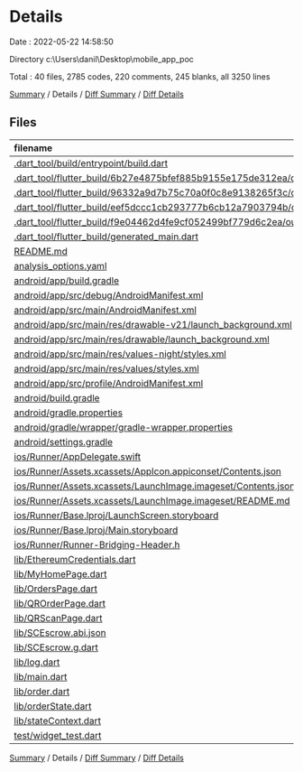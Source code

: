 # Details

Date : 2022-05-22 14:58:50

Directory c:\Users\danil\Desktop\mobile_app_poc

Total : 40 files,  2785 codes, 220 comments, 245 blanks, all 3250 lines

[Summary](results.md) / Details / [Diff Summary](diff.md) / [Diff Details](diff-details.md)

## Files
| filename | language | code | comment | blank | total |
| :--- | :--- | ---: | ---: | ---: | ---: |
| [.dart_tool/build/entrypoint/build.dart](/.dart_tool/build/entrypoint/build.dart) | Dart | 19 | 2 | 2 | 23 |
| [.dart_tool/flutter_build/6b27e4875bfef885b9155e175de312ea/outputs.json](/.dart_tool/flutter_build/6b27e4875bfef885b9155e175de312ea/outputs.json) | JSON | 1 | 0 | 0 | 1 |
| [.dart_tool/flutter_build/96332a9d7b75c70a0f0c8e9138265f3c/outputs.json](/.dart_tool/flutter_build/96332a9d7b75c70a0f0c8e9138265f3c/outputs.json) | JSON | 1 | 0 | 0 | 1 |
| [.dart_tool/flutter_build/eef5dccc1cb293777b6cb12a7903794b/outputs.json](/.dart_tool/flutter_build/eef5dccc1cb293777b6cb12a7903794b/outputs.json) | JSON | 1 | 0 | 0 | 1 |
| [.dart_tool/flutter_build/f9e04462d4fe9cf052499bf779d6c2ea/outputs.json](/.dart_tool/flutter_build/f9e04462d4fe9cf052499bf779d6c2ea/outputs.json) | JSON | 1 | 0 | 0 | 1 |
| [.dart_tool/flutter_build/generated_main.dart](/.dart_tool/flutter_build/generated_main.dart) | Dart | 74 | 6 | 14 | 94 |
| [README.md](/README.md) | Markdown | 10 | 0 | 7 | 17 |
| [analysis_options.yaml](/analysis_options.yaml) | YAML | 3 | 23 | 4 | 30 |
| [android/app/build.gradle](/android/app/build.gradle) | Groovy | 53 | 3 | 13 | 69 |
| [android/app/src/debug/AndroidManifest.xml](/android/app/src/debug/AndroidManifest.xml) | XML | 4 | 3 | 1 | 8 |
| [android/app/src/main/AndroidManifest.xml](/android/app/src/main/AndroidManifest.xml) | XML | 28 | 6 | 1 | 35 |
| [android/app/src/main/res/drawable-v21/launch_background.xml](/android/app/src/main/res/drawable-v21/launch_background.xml) | XML | 4 | 7 | 2 | 13 |
| [android/app/src/main/res/drawable/launch_background.xml](/android/app/src/main/res/drawable/launch_background.xml) | XML | 4 | 7 | 2 | 13 |
| [android/app/src/main/res/values-night/styles.xml](/android/app/src/main/res/values-night/styles.xml) | XML | 9 | 9 | 1 | 19 |
| [android/app/src/main/res/values/styles.xml](/android/app/src/main/res/values/styles.xml) | XML | 9 | 9 | 1 | 19 |
| [android/app/src/profile/AndroidManifest.xml](/android/app/src/profile/AndroidManifest.xml) | XML | 4 | 3 | 1 | 8 |
| [android/build.gradle](/android/build.gradle) | Groovy | 27 | 0 | 5 | 32 |
| [android/gradle.properties](/android/gradle.properties) | Properties | 3 | 0 | 1 | 4 |
| [android/gradle/wrapper/gradle-wrapper.properties](/android/gradle/wrapper/gradle-wrapper.properties) | Properties | 5 | 1 | 1 | 7 |
| [android/settings.gradle](/android/settings.gradle) | Groovy | 8 | 0 | 4 | 12 |
| [ios/Runner/AppDelegate.swift](/ios/Runner/AppDelegate.swift) | Swift | 12 | 0 | 2 | 14 |
| [ios/Runner/Assets.xcassets/AppIcon.appiconset/Contents.json](/ios/Runner/Assets.xcassets/AppIcon.appiconset/Contents.json) | JSON | 122 | 0 | 1 | 123 |
| [ios/Runner/Assets.xcassets/LaunchImage.imageset/Contents.json](/ios/Runner/Assets.xcassets/LaunchImage.imageset/Contents.json) | JSON | 23 | 0 | 1 | 24 |
| [ios/Runner/Assets.xcassets/LaunchImage.imageset/README.md](/ios/Runner/Assets.xcassets/LaunchImage.imageset/README.md) | Markdown | 3 | 0 | 2 | 5 |
| [ios/Runner/Base.lproj/LaunchScreen.storyboard](/ios/Runner/Base.lproj/LaunchScreen.storyboard) | XML | 36 | 1 | 1 | 38 |
| [ios/Runner/Base.lproj/Main.storyboard](/ios/Runner/Base.lproj/Main.storyboard) | XML | 25 | 1 | 1 | 27 |
| [ios/Runner/Runner-Bridging-Header.h](/ios/Runner/Runner-Bridging-Header.h) | C++ | 1 | 0 | 1 | 2 |
| [lib/EthereumCredentials.dart](/lib/EthereumCredentials.dart) | Dart | 35 | 2 | 7 | 44 |
| [lib/MyHomePage.dart](/lib/MyHomePage.dart) | Dart | 216 | 12 | 17 | 245 |
| [lib/OrdersPage.dart](/lib/OrdersPage.dart) | Dart | 166 | 0 | 4 | 170 |
| [lib/QROrderPage.dart](/lib/QROrderPage.dart) | Dart | 305 | 6 | 21 | 332 |
| [lib/QRScanPage.dart](/lib/QRScanPage.dart) | Dart | 146 | 2 | 16 | 164 |
| [lib/SCEscrow.abi.json](/lib/SCEscrow.abi.json) | JSON | 853 | 0 | 0 | 853 |
| [lib/SCEscrow.g.dart](/lib/SCEscrow.g.dart) | Dart | 388 | 105 | 64 | 557 |
| [lib/log.dart](/lib/log.dart) | Dart | 39 | 0 | 7 | 46 |
| [lib/main.dart](/lib/main.dart) | Dart | 28 | 2 | 3 | 33 |
| [lib/order.dart](/lib/order.dart) | Dart | 30 | 0 | 9 | 39 |
| [lib/orderState.dart](/lib/orderState.dart) | Dart | 8 | 0 | 1 | 9 |
| [lib/stateContext.dart](/lib/stateContext.dart) | Dart | 67 | 0 | 20 | 87 |
| [test/widget_test.dart](/test/widget_test.dart) | Dart | 14 | 10 | 7 | 31 |

[Summary](results.md) / Details / [Diff Summary](diff.md) / [Diff Details](diff-details.md)